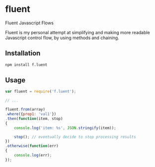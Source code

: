 # fluent
Fluent Javascript Flows

Fluent is my personal attempt at simplifying and making more readable Javascript control flow, by using methods and chaining.


## Installation
``` Bash
npm install f.luent
```


## Usage
``` js
var fluent = require('f.luent');

// ...

fluent.from(array)
.where({prop1: 'val1'})
.then(function(item, stop)
{
    console.log('item: %s', JSON.stringify(item));

    stop(); // eventually decide to stop processing results
})
.otherwise(function(err)
{
    console.log(err);
});

```
